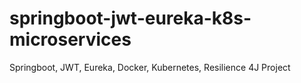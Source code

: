 # springboot-jwt-eureka-k8s-microservices
Springboot, JWT, Eureka, Docker, Kubernetes, Resilience 4J Project
